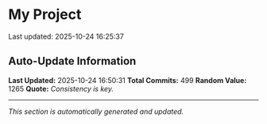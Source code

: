 # My Project


Last updated: 2025-10-24 16:25:37


























































































































































































































































































































































































































































































































































































































































































































































































































































































































## Auto-Update Information

**Last Updated:** 2025-10-24 16:50:31
**Total Commits:** 499
**Random Value:** 1265
**Quote:** _Consistency is key._

---
_This section is automatically generated and updated._